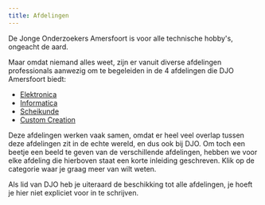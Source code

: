 ```yaml
---
title: Afdelingen
---
```


De Jonge Onderzoekers Amersfoort is voor alle technische hobby's, ongeacht de aard.

Maar omdat niemand alles weet, zijn er vanuit diverse afdelingen professionals aanwezig om te begeleiden in de 4 afdelingen die DJO Amersfoort biedt:

 - [Elektronica](/afdelingen/elektronica)
 - [Informatica](/afdelingen/informatica)
 - [Scheikunde](/afdelingen/scheikunde)
 - [Custom Creation](/afdelingen/makerlab)

Deze afdelingen werken vaak samen, omdat er heel veel overlap tussen deze afdelingen zit in de echte wereld, en dus ook bij DJO.
Om toch een beetje een beeld te geven van de verschillende afdelingen, hebben we  voor elke afdeling die hierboven staat een 
korte inleiding geschreven. Klik op de categorie waar je graag meer van wilt weten.

Als lid van DJO heb je uiteraard de beschikking tot alle afdelingen, je hoeft je hier niet expliciet voor in te schrijven.